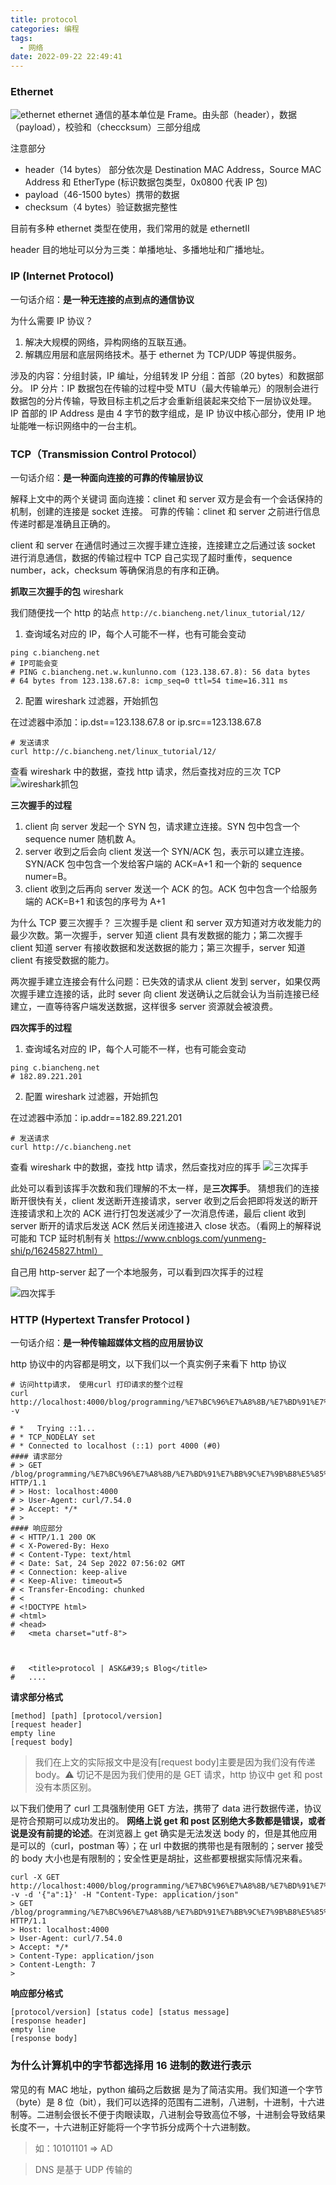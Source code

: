 ```yaml
---
title: protocol
categories: 编程
tags:
  - 网络
date: 2022-09-22 22:49:41
---
```


### Ethernet

![ethernet](./97c13f044de260baf0ed8051091dd251.png)
ethernet 通信的基本单位是 Frame。由头部（header），数据（payload），校验和（checcksum）三部分组成

注意部分

- header（14 bytes） 部分依次是 Destination MAC Address，Source MAC Address 和 EtherType (标识数据包类型，0x0800 代表 IP 包)
- payload（46-1500 bytes）携带的数据
- checksum（4 bytes）验证数据完整性

目前有多种 ethernet 类型在使用，我们常用的就是 ethernetII

header 目的地址可以分为三类：单播地址、多播地址和广播地址。

### IP (Internet Protocol)

一句话介绍：**是一种无连接的点到点的通信协议**

为什么需要 IP 协议？

1. 解决大规模的网络，异构网络的互联互通。
2. 解耦应用层和底层网络技术。基于 ethernet 为 TCP/UDP 等提供服务。

涉及的内容：分组封装，IP 编址，分组转发
IP 分组：首部（20 bytes）和数据部分。
IP 分片：IP 数据包在传输的过程中受 MTU（最大传输单元）的限制会进行数据包的分片传输，导致目标主机之后才会重新组装起来交给下一层协议处理。
IP 首部的 IP Address 是由 4 字节的数字组成，是 IP 协议中核心部分，使用 IP 地址能唯一标识网络中的一台主机。

### TCP（Transmission Control Protocol）

一句话介绍：**是一种面向连接的可靠的传输层协议**

解释上文中的两个关键词
面向连接：clinet 和 server 双方是会有一个会话保持的机制，创建的连接是 socket 连接。
可靠的传输：clinet 和 server 之前进行信息传递时都是准确且正确的。

client 和 server 在通信时通过三次握手建立连接，连接建立之后通过该 socket 进行消息通信，数据的传输过程中 TCP 自己实现了超时重传，sequence number，ack，checksum 等确保消息的有序和正确。

**抓取三次握手的包** wireshark

我们随便找一个 http 的站点 `http://c.biancheng.net/linux_tutorial/12/`

1. 查询域名对应的 IP，每个人可能不一样，也有可能会变动

```shell
ping c.biancheng.net
# IP可能会变
# PING c.biancheng.net.w.kunlunno.com (123.138.67.8): 56 data bytes
# 64 bytes from 123.138.67.8: icmp_seq=0 ttl=54 time=16.311 ms
```

2. 配置 wireshark 过滤器，开始抓包

在过滤器中添加：ip.dst==123.138.67.8 or ip.src==123.138.67.8

```shell
# 发送请求
curl http://c.biancheng.net/linux_tutorial/12/
```

查看 wireshark 中的数据，查找 http 请求，然后查找对应的三次 TCP
![wireshark抓包](./20220922-223635.jpeg)

**三次握手的过程**

1. client 向 server 发起一个 SYN 包，请求建立连接。SYN 包中包含一个 sequence numer 随机数 A。
2. server 收到之后会向 client 发送一个 SYN/ACK 包，表示可以建立连接。SYN/ACK 包中包含一个发给客户端的 ACK=A+1 和一个新的 sequence numer=B。
3. client 收到之后再向 server 发送一个 ACK 的包。ACK 包中包含一个给服务端的 ACK=B+1 和该包的序号为 A+1

为什么 TCP 要三次握手？
三次握手是 client 和 server 双方知道对方收发能力的最少次数。第一次握手，server 知道 client 具有发数据的能力；第二次握手 client 知道 server 有接收数据和发送数据的能力；第三次握手，server 知道 client 有接受数据的能力。

两次握手建立连接会有什么问题：已失效的请求从 client 发到 server，如果仅两次握手建立连接的话，此时 sever 向 client 发送确认之后就会认为当前连接已经建立，一直等待客户端发送数据，这样很多 server 资源就会被浪费。

**四次挥手的过程**

1. 查询域名对应的 IP，每个人可能不一样，也有可能会变动

```shell
ping c.biancheng.net
# 182.89.221.201
```

2. 配置 wireshark 过滤器，开始抓包

在过滤器中添加：ip.addr==182.89.221.201

```shell
# 发送请求
curl http://c.biancheng.net
```

查看 wireshark 中的数据，查找 http 请求，然后查找对应的挥手
![三次挥手](./20220923-225149.jpeg)

此处可以看到该挥手次数和我们理解的不太一样，是**三次挥手**。
猜想我们的连接断开很快有关，client 发送断开连接请求，server 收到之后会把即将发送的断开连接请求和上次的 ACK 进行打包发送减少了一次消息传递，最后 client 收到 server 断开的请求后发送 ACK 然后关闭连接进入 close 状态。（看网上的解释说可能和 TCP 延时机制有关 https://www.cnblogs.com/yunmeng-shi/p/16245827.html）

自己用 http-server 起了一个本地服务，可以看到四次挥手的过程

![四次挥手](./20220923-233327.jpeg)

### HTTP (Hypertext Transfer Protocol )

一句话介绍：**是一种传输超媒体文档的应用层协议**

http 协议中的内容都是明文，以下我们以一个真实例子来看下 http 协议

```shell
# 访问http请求， 使用curl 打印请求的整个过程
curl http://localhost:4000/blog/programming/%E7%BC%96%E7%A8%8B/%E7%BD%91%E7%BB%9C%E7%9B%B8%E5%85%B3/protocol/ -v

# *   Trying ::1...
# * TCP_NODELAY set
# * Connected to localhost (::1) port 4000 (#0)
#### 请求部分
# > GET /blog/programming/%E7%BC%96%E7%A8%8B/%E7%BD%91%E7%BB%9C%E7%9B%B8%E5%85%B3/protocol/ HTTP/1.1
# > Host: localhost:4000
# > User-Agent: curl/7.54.0
# > Accept: */*
# >
#### 响应部分
# < HTTP/1.1 200 OK
# < X-Powered-By: Hexo
# < Content-Type: text/html
# < Date: Sat, 24 Sep 2022 07:56:02 GMT
# < Connection: keep-alive
# < Keep-Alive: timeout=5
# < Transfer-Encoding: chunked
# <
# <!DOCTYPE html>
# <html>
# <head>
#   <meta charset="utf-8">



#   <title>protocol | ASK&#39;s Blog</title>
#   ....
```

**请求部分格式**

```
[method] [path] [protocol/version]
[request header]
empty line
[request body]
```

> 我们在上文的实际报文中是没有[request body]主要是因为我们没有传递 body。⚠️ 切记不是因为我们使用的是 GET 请求，http 协议中 get 和 post 没有本质区别。

以下我们使用了 curl 工具强制使用 GET 方法，携带了 data 进行数据传递，协议是符合预期可以成功发出的。
**网络上说 get 和 post 区别绝大多数都是错误，或者说是没有前提的论述**。在浏览器上 get 确实是无法发送 body 的，但是其他应用是可以的（curl，postman 等）；在 url 中数据的携带也是有限制的；server 接受的 body 大小也是有限制的；安全性更是胡扯，这些都要根据实际情况来看。

```shell
curl -X GET http://localhost:4000/blog/programming/%E7%BC%96%E7%A8%8B/%E7%BD%91%E7%BB%9C%E7%9B%B8%E5%85%B3/protocol/ -v -d '{"a":1}' -H "Content-Type: application/json"
> GET /blog/programming/%E7%BC%96%E7%A8%8B/%E7%BD%91%E7%BB%9C%E7%9B%B8%E5%85%B3/protocol/ HTTP/1.1
> Host: localhost:4000
> User-Agent: curl/7.54.0
> Accept: */*
> Content-Type: application/json
> Content-Length: 7
>
```

**响应部分格式**

```
[protocol/version] [status code] [status message]
[response header]
empty line
[response body]
```

### 为什么计算机中的字节都选择用 16 进制的数进行表示

常见的有 MAC 地址，python 编码之后数据
是为了简洁实用。我们知道一个字节（byte）是 8 位（bit），我们可以选择的范围有二进制，八进制，十进制，十六进制等。二进制会很长不便于肉眼读取，八进制会导致高位不够，十进制会导致结果长度不一，十六进制正好能将一个字节拆分成两个十六进制数。

> 如：10101101 => AD

> DNS 是基于 UDP 传输的
